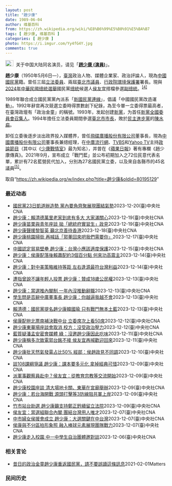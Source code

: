 ```yaml
---
layout: post
title: "趙少康"
date: 1989-06-04
author: 维基百科
from: https://zh.wikipedia.org/wiki/%E8%B6%99%E5%B0%91%E5%BA%B7
tags: [ 趙少康, 维基百科 ]
categories: [ 趙少康 ]
photo: https://i.imgur.com/Yy4fG4Y.jpg
comments: true
---
```

<div class="mw-content-ltr mw-parser-output" lang="zh" dir="ltr"><div role="note" class="hatnote navigation-not-searchable"><span typeof="mw:File"><a href="/wiki/Wikipedia:%E6%B6%88%E6%AD%A7%E4%B9%89" title="Wikipedia:消歧义"><img src="//upload.wikimedia.org/wikipedia/commons/thumb/5/5f/Disambig_gray.svg/25px-Disambig_gray.svg.png" decoding="async" width="25" height="19" class="mw-file-element" srcset="//upload.wikimedia.org/wikipedia/commons/thumb/5/5f/Disambig_gray.svg/38px-Disambig_gray.svg.png 1.5x, //upload.wikimedia.org/wikipedia/commons/thumb/5/5f/Disambig_gray.svg/50px-Disambig_gray.svg.png 2x" data-file-width="220" data-file-height="168"></a></span>&nbsp;&nbsp;关于中国大陆同名演员，请见「<b><a href="/wiki/%E8%B6%99%E5%B0%91%E5%BA%B7_(%E6%BC%94%E5%93%A1)" title="趙少康 (演員)">趙少康 (演員)</a></b>」。</div>

<p><b>趙少康</b>（1950年5月6日<span class="useeditintro" title="Template:BLP editintro">—</span>），<a href="/wiki/%E8%87%BA%E7%81%A3" title="臺灣">臺灣</a>政治人物、媒體企業家、政治評論人，現為<a href="/wiki/%E4%B8%AD%E5%9C%8B%E5%9C%8B%E6%B0%91%E9%BB%A8" title="中國國民黨">中國國民黨</a>籍。曾任三屆<a href="/wiki/%E7%AB%8B%E6%B3%95%E5%A7%94%E5%93%A1" class="mw-redirect" title="立法委員">立法委員</a>、兩屆<a href="/wiki/%E8%87%BA%E5%8C%97%E5%B8%82%E8%AD%B0%E5%93%A1" class="mw-redirect" title="臺北市議員">臺北市議員</a>、<a href="/wiki/%E8%A1%8C%E6%94%BF%E9%99%A2%E7%92%B0%E5%A2%83%E4%BF%9D%E8%AD%B7%E7%BD%B2" class="mw-redirect" title="行政院環境保護署">行政院環境保護署</a>署長。現與<a href="/wiki/2024%E5%B9%B4%E4%B8%AD%E8%8F%AF%E6%B0%91%E5%9C%8B%E7%B8%BD%E7%B5%B1%E9%81%B8%E8%88%89" title="2024年中華民國總統選舉">2024年中華民國總統選舉</a>國民黨<a href="/wiki/%E4%B8%AD%E8%8F%AF%E6%B0%91%E5%9C%8B%E7%B8%BD%E7%B5%B1" title="中華民國總統">總統</a>候選人<a href="/wiki/%E4%BE%AF%E5%8F%8B%E5%AE%9C" title="侯友宜">侯友宜</a>搭檔參選<a href="/wiki/%E4%B8%AD%E8%8F%AF%E6%B0%91%E5%9C%8B%E5%89%AF%E7%B8%BD%E7%B5%B1" title="中華民國副總統">副總統</a>。<sup id="cite_ref-cna20231124_4-0" class="reference"><a href="#cite_note-cna20231124-4">[4]</a></sup>
</p><p>1989年聯合成立國民黨黨內派系「<a href="/wiki/%E6%96%B0%E5%9C%8B%E6%B0%91%E9%BB%A8%E9%80%A3%E7%B7%9A" title="新國民黨連線">新國民黨連線</a>」，倡議「中國國民黨改造運動」。1992年辭官再次競選立委時得票數創下紀錄，為至今單一立委得票最高者，在臺灣政壇有「政治金童」的稱號。1993年，发起创建<a href="/wiki/%E6%96%B0%E9%BB%A8" title="新黨">新黨</a>，为首任<a href="/wiki/%E6%96%B0%E9%BB%A8#歷任最高領導人" title="新黨">新黨全國委員會召集人</a>。1994年擔任立法委員期間參選<a href="/wiki/1994%E5%B9%B4%E4%B8%AD%E8%8F%AF%E6%B0%91%E5%9C%8B%E7%9C%81%E5%B8%82%E9%95%B7%E6%9A%A8%E7%9C%81%E5%B8%82%E8%AD%B0%E5%93%A1%E9%81%B8%E8%88%89" title="1994年中華民國省市長暨省市議員選舉">臺北市市長</a>，敗於<a href="/wiki/%E6%B0%91%E4%B8%BB%E9%80%B2%E6%AD%A5%E9%BB%A8" title="民主進步黨">民主進步黨</a>的<a href="/wiki/%E9%99%B3%E6%B0%B4%E6%89%81" title="陳水扁">陳水扁</a>。
</p><p>卸任立委後逐步淡出政界投入媒體界，曾任<a href="/wiki/%E9%A3%9B%E7%A2%9F%E5%BB%A3%E6%92%AD%E8%82%A1%E4%BB%BD%E6%9C%89%E9%99%90%E5%85%AC%E5%8F%B8" class="mw-redirect" title="飛碟廣播股份有限公司">飛碟廣播股份有限公司</a>董事長，現為<a href="/wiki/%E4%B8%AD%E5%9C%8B%E5%BB%A3%E6%92%AD%E8%82%A1%E4%BB%BD%E6%9C%89%E9%99%90%E5%85%AC%E5%8F%B8" class="mw-redirect" title="中國廣播股份有限公司">中國廣播股份有限公司</a>董事長兼總經理，在<a href="/wiki/%E4%B8%AD%E5%BB%A3%E6%B5%81%E8%A1%8C%E7%B6%B2" title="中廣流行網">中廣流行網</a>、<a href="/wiki/TVBS%E9%A0%BB%E9%81%93" class="mw-redirect" title="TVBS頻道">TVBS</a>和<a href="/wiki/Yahoo_TV" class="mw-redirect" title="Yahoo TV">Yahoo TV</a>主持<a href="/wiki/%E6%94%BF%E8%AB%96%E7%AF%80%E7%9B%AE" title="政論節目">政論節目</a>（其中以《<a href="/wiki/%E5%B0%91%E5%BA%B7%E6%88%B0%E6%83%85%E5%AE%A4" class="mw-redirect" title="少康戰情室">少康戰情室</a>》最为知名），并曾在《<a href="/wiki/%E5%8F%B0%E7%81%A3%E8%98%8B%E6%9E%9C%E6%97%A5%E5%A0%B1" class="mw-redirect" title="台灣蘋果日報">蘋果日報</a>》著有專欄《趙少康傳真》。2021年9月，宣布成立「戰鬥藍」並公布初期加入之72位民意代表名單，累計有72名藍營民代加入，分別為27名國民黨立委，以及來自各縣市的45名議員<sup id="cite_ref-pure-fighters_5-0" class="reference"><a href="#cite_note-pure-fighters-5">[5]</a></sup>。
</p>
<meta property="mw:PageProp/toc">
</div><!--esi <esi:include src="/esitest-fa8a495983347898/content" /> --><noscript><img src="https://login.wikimedia.org/wiki/Special:CentralAutoLogin/start?type=1x1" alt="" width="1" height="1" style="border: none; position: absolute;"></noscript>
<div class="printfooter" data-nosnippet="">取自“<a dir="ltr" href="https://zh.wikipedia.org/w/index.php?title=趙少康&amp;oldid=80195129">https://zh.wikipedia.org/w/index.php?title=趙少康&amp;oldid=80195129</a>”</div><div id="recent-news"><h3>最近动态</h3><ul><li><a href="https://nodebe4.github.io/waimei/2023-12-20/%E5%9C%8B%E6%B0%91%E9%BB%A823%E6%97%A5%E5%87%B1%E9%81%93%E8%BE%A6%E9%80%A0%E5%8B%A2-%E9%BB%A8%E5%85%A7%E8%A6%81%E8%A7%92%E9%BD%8A%E8%81%9A%E5%B1%95%E7%8F%BE%E5%9C%98%E7%B5%90%E6%B0%A3%E5%8B%A2" title="國民黨23日凱道辦造勢 黨內要角齊聚展現團結氣勢—— （中央社記者劉冠廷台北21日電）國民黨23日將在凱道舉辦大型造勢，秘書長黃健庭今天表示，除正、副總統候選人侯友宜、趙少康外，還包括黨主席朱立...">國民黨23日凱道辦造勢 黨內要角齊聚展現團結氣勢</a><time>2023-12-20</time><a class="tag">(臺)中央社CNA</a></li>
<li><a href="https://nodebe4.github.io/waimei/2023-12-19/%E8%B6%99%E5%B0%91%E5%BA%B7-%E8%B3%B4%E6%B8%85%E5%BE%B7%E8%90%AC%E9%87%8C%E8%80%81%E5%AE%B6%E5%88%B0%E5%BA%95%E6%9C%89%E5%A4%9A%E5%A4%A7-%E5%A4%A7%E5%AE%B6%E6%BB%BF%E9%97%9C%E5%BF%83" title="趙少康：賴清德萬里老家到底有多大 大家滿關心—— （中央社記者王朝鈺基隆20日電）民進黨總統候選人賴清德老家違建引起議論，國民黨副總統候選人趙少康今天說，工寮本來應該不大，隨著演進變成可居住的房...">趙少康：賴清德萬里老家到底有多大 大家滿關心</a><time>2023-12-19</time><a class="tag">(臺)中央社CNA</a></li>
<li><a href="https://nodebe4.github.io/waimei/2023-12-19/%E8%B6%99%E5%B0%91%E5%BA%B7%E8%8B%97%E6%A0%97%E8%88%87%E9%9D%92%E5%B9%B4%E5%BA%A7%E8%AB%87-%E6%8B%8B-%E7%B8%BD%E7%B5%B1%E5%BA%9C%E5%AF%A6%E7%BF%92%E7%94%9F-%E6%94%BF%E8%A6%8B" title="趙少康苗栗與青年座談 拋「總統府實習生」政見—— 國民黨副總統候選人趙少康（圖）19日晚間到苗栗與聯合大學學生座談時表示，若當選，將提供年輕人進入總統府、政府部門實習機會，每年也會至少辦2次青年...">趙少康苗栗與青年座談 拋「總統府實習生」政見</a><time>2023-12-19</time><a class="tag">(臺)中央社CNA</a></li>
<li><a href="https://nodebe4.github.io/waimei/2023-12-18/%E8%B6%99%E5%B0%91%E5%BA%B7%E8%81%B2%E6%8F%B4%E9%BB%8E%E6%99%BA%E8%8B%B1-%E7%B1%B2%E5%8C%97%E4%BA%AC%E5%96%84%E5%BE%85%E9%A6%99%E6%B8%AF" title="趙少康聲援黎智英 籲北京善待香港—— （中央社記者高華謙台北18日電）香港壹傳媒集團創辦人黎智英涉違反香港國安法案今天開審。國民黨副總統候選人趙少康說，反對當時香港街頭亂象，但他要聲援黎智英並呼...">趙少康聲援黎智英 籲北京善待香港</a><time>2023-12-18</time><a class="tag">(臺)中央社CNA</a></li>
<li><a href="https://nodebe4.github.io/waimei/2023-12-17/%E8%B6%99%E5%B0%91%E5%BA%B7%E6%A1%83%E5%9C%92%E6%8E%83%E8%A1%97-%E5%86%8D%E5%96%8A%E8%A9%B1-%E9%83%AD%E8%91%A3%E5%9B%9E%E4%BE%86%E5%90%A7%E6%88%91%E5%80%91%E9%9C%80%E8%A6%81%E4%BD%A0" title="趙少康桃園掃街 再喊話「郭董回來吧我們需要你」—— （中央社記者吳睿騏桃園18日電）國民黨副總統候選人趙少康今天表示，鴻海創辦人郭台銘曾說連署是為整合，現在既然沒登記，目前的情況國民黨也需要郭台...">趙少康桃園掃街 再喊話「郭董回來吧我們需要你」</a><time>2023-12-17</time><a class="tag">(臺)中央社CNA</a></li>
<li><a href="https://nodebe4.github.io/waimei/2023-12-15/%E4%B8%AD%E5%9C%8B%E8%AA%8D%E5%AE%9A%E8%B2%BF%E6%98%93%E5%A3%81%E5%A3%98-%E8%B6%99%E5%B0%91%E5%BA%B7-%E5%8F%B0%E7%81%A3%E5%B0%8F%E6%87%89%E8%A9%B2%E9%81%A9%E5%BA%A6%E4%BF%9D%E8%AD%B7" title="中國認定貿易壁壘 趙少康：台灣小應該適度保護—— 圖為國民黨副總統參選人趙少康（圖）13日於政大參與座談會。中央社記者鄭清元攝 112年12月13日 （中央社記者盧太城台東縣15日電）中國認定台...">中國認定貿易壁壘 趙少康：台灣小應該適度保護</a><time>2023-12-15</time><a class="tag">(臺)中央社CNA</a></li>
<li><a href="https://nodebe4.github.io/waimei/2023-12-14/%E8%B6%99%E5%B0%91%E5%BA%B7-%E4%BE%AF%E5%BA%B7%E9%85%8D%E8%90%BD%E5%BE%8C%E8%B3%B4%E8%95%AD%E9%85%8D%E7%B4%843%E5%80%8B%E7%99%BE%E5%88%86%E9%BB%9E-%E4%BD%95%E4%BE%86%E5%8A%9F%E9%AB%98%E9%9C%87%E4%B8%BB" title="趙少康：侯康配落後賴蕭配約3個百分點 何來功高震主—— （中央社記者劉冠廷台北14日電）國民黨副總統參選人趙少康今天指出，他綜合評估認為，侯康配還差賴蕭配2至3個百分點，在民調落後下，何來功高震...">趙少康：侯康配落後賴蕭配約3個百分點 何來功高震主</a><time>2023-12-14</time><a class="tag">(臺)中央社CNA</a></li>
<li><a href="https://nodebe4.github.io/waimei/2023-12-14/%E8%B6%99%E5%B0%91%E5%BA%B7-%E5%B0%8D%E4%B8%AD%E7%BE%8E%E7%AD%96%E7%95%A5%E7%B6%AD%E6%8C%81%E7%AD%89%E8%B7%9D-%E5%B7%A6%E5%8F%B3%E9%80%A2%E6%BA%90%E6%9C%80%E7%AC%A6%E5%8F%B0%E7%81%A3%E5%88%A9%E7%9B%8A" title="趙少康：對中美策略維持等距 左右逢源最符台灣利益—— （中央社記者高華謙台北14日電）國民黨副總統參選人趙少康今天被問到對中美策略是單邊押注還是盼維持等距時表示，他們主張親美和中，對中美策略是等...">趙少康：對中美策略維持等距 左右逢源最符台灣利益</a><time>2023-12-14</time><a class="tag">(臺)中央社CNA</a></li>
<li><a href="https://nodebe4.github.io/waimei/2023-12-13/%E9%81%AD%E6%8C%87%E6%9B%BE%E8%AA%AA%E4%B8%8D%E8%AE%93%E5%B9%B4%E8%BC%95%E4%BA%BA%E6%8A%95%E7%A5%A8-%E8%B6%99%E5%B0%91%E5%BA%B7-%E8%B4%8A%E6%88%9018%E6%AD%B2%E5%85%AC%E6%B0%91%E6%AC%8A" title="遭指曾說不讓年輕人投票 趙少康：贊成18歲公民權—— （中央社記者高華謙新北14日電）民進黨立委林楚茵質疑國民黨副總統參選人趙少康曾說「不讓年輕人投票」、「18歲到20歲都是民進黨的」，如今卻支...">遭指曾說不讓年輕人投票 趙少康：贊成18歲公民權</a><time>2023-12-13</time><a class="tag">(臺)中央社CNA</a></li>
<li><a href="https://nodebe4.github.io/waimei/2023-12-13/%E8%B6%99%E5%B0%91%E5%BA%B7-%E7%95%B6%E9%81%B8%E6%8E%A8%E5%85%A7%E9%96%A3%E5%88%B6-%E4%B8%80%E5%B9%B4%E5%85%A7%E6%B2%92%E6%8E%A8%E5%8B%95%E8%BE%AD%E8%81%B7" title="趙少康：當選推內閣制 一年內沒推動辭職—— 「政治進入大學2.0–青年與副總統候選人座談」13日晚間繼續在政大進行，由國民黨副總統參選人趙少康（後）出席與青年交流，當與會者提問時，趙少康專注傾聽...">趙少康：當選推內閣制 一年內沒推動辭職</a><time>2023-12-13</time><a class="tag">(臺)中央社CNA</a></li>
<li><a href="https://nodebe4.github.io/waimei/2023-12-13/%E5%AD%B8%E7%94%9F%E5%95%8F%E6%98%AF%E5%90%A6%E8%BE%AD%E4%B8%AD%E5%BB%A3%E8%91%A3%E4%BA%8B%E9%95%B7-%E8%B6%99%E5%B0%91%E5%BA%B7-%E4%BD%A0%E8%B6%8A%E9%80%BC%E6%88%91%E8%B6%8A%E4%B8%8D%E6%9C%83" title="學生問是否辭中廣董事長 趙少康：你越逼我越不會—— 國民黨副總統參選人趙少康（後中）13日晚間現身政治大學，出席「政治進入大學2.0–青年與副總統候選人座談」活動，向師生分享從政經歷與國家政策願...">學生問是否辭中廣董事長 趙少康：你越逼我越不會</a><time>2023-12-13</time><a class="tag">(臺)中央社CNA</a></li>
<li><a href="https://nodebe4.github.io/waimei/2023-12-13/%E8%B3%B4%E6%B8%85%E5%BE%B7-%E5%9C%8B%E6%B0%91%E9%BB%A8%E6%8F%90%E5%90%8D%E8%B6%99%E5%B0%91%E5%BA%B7%E9%9F%93%E5%9C%8B%E7%91%9C-%E5%8F%AA%E6%9C%89%E6%88%B0%E9%AC%A5%E7%84%A1%E6%9C%AC%E5%9C%9F%E8%97%8D" title="賴清德：國民黨提名趙少康韓國瑜 只有戰鬥無本土藍—— （中央社記者溫貴香、葉素萍台北13日電）民進黨總統參選人賴清德今天表示，國民黨總統參選人侯友宜選擇副手趙少康、國民黨提名韓國瑜擔任不分區第一...">賴清德：國民黨提名趙少康韓國瑜 只有戰鬥無本土藍</a><time>2023-12-13</time><a class="tag">(臺)中央社CNA</a></li>
<li><a href="https://nodebe4.github.io/waimei/2023-12-12/%E4%BE%AF%E5%BA%B7%E9%85%8D%E6%8B%9A%E5%8C%97%E7%A5%A8%E5%8D%97%E8%A3%9C%E6%B1%BA%E6%88%B0%E4%B8%AD%E5%8F%B0-%E7%AB%8B%E5%A7%94%E5%B8%AD%E6%AC%A1%E4%B8%8A%E7%9C%8B50%E5%B8%AD" title="侯康配拚北票南補決戰中台 立委席次上看50席—— 國民黨總統參選人侯友宜（左）與副手趙少康（右）。（中央社檔案照片） （中央社記者劉冠廷、高華謙台北13日電）2024選戰進入倒數1個月，藍營內部...">侯康配拚北票南補決戰中台 立委席次上看50席</a><time>2023-12-12</time><a class="tag">(臺)中央社CNA</a></li>
<li><a href="https://nodebe4.github.io/waimei/2023-12-12/%E8%B6%99%E5%B0%91%E5%BA%B7%E6%9D%B1%E8%8F%AF%E5%A0%B4%E5%BA%A7%E8%AB%87%E6%9C%83%E5%8F%96%E6%B6%88-%E6%A0%A1%E6%96%B9-%E6%B2%92%E5%8F%97%E6%94%BF%E6%B2%BB%E5%A3%93%E5%8A%9B" title="趙少康東華場座談會取消 校方：沒受政治壓力—— （中央社記者張祈花蓮縣12日電）國民黨副總統參選人趙少康東華大學場座談會引起兩派學生不同意見，最終取消，趙少康表示「民進黨有執政優勢也沒辦法」。校...">趙少康東華場座談會取消 校方：沒受政治壓力</a><time>2023-12-12</time><a class="tag">(臺)中央社CNA</a></li>
<li><a href="https://nodebe4.github.io/waimei/2023-12-11/%E8%97%8D%E8%B3%AA%E7%96%91%E6%BD%98%E5%AD%9F%E5%AE%89%E5%AF%86%E6%9C%83%E5%AA%92%E9%AB%94-%E7%B6%A0-%E6%B2%92%E9%82%80%E8%B6%99%E5%B0%91%E5%BA%B7%E5%9B%A0%E6%AD%A4%E5%90%83%E5%91%B3" title="藍質疑潘孟安密會媒體 綠：沒邀趙少康因此吃味—— （中央社記者劉冠廷、葉素萍台北12日電）國民黨今天質疑民進黨總統參選人賴清德競選總幹事潘孟安密會媒體，動機令人質疑；賴清德競選總部回應，所謂「密...">藍質疑潘孟安密會媒體 綠：沒邀趙少康因此吃味</a><time>2023-12-11</time><a class="tag">(臺)中央社CNA</a></li>
<li><a href="https://nodebe4.github.io/waimei/2023-12-11/%E8%B6%99%E5%B0%91%E5%BA%B7%E7%A8%B1%E5%A4%9A%E6%AC%A1%E8%87%B4%E9%9B%BB%E9%83%AD%E5%8F%B0%E9%8A%98%E4%B8%8D%E6%8E%A5-%E4%BE%AF%E5%8F%8B%E5%AE%9C%E5%86%8D%E5%96%8A%E6%AD%A1%E8%BF%8E%E5%9B%9E%E4%BE%86" title="趙少康稱多次致電郭台銘不接 侯友宜再喊歡迎回來—— 鴻海創辦人郭台銘。（中央社檔案照片） （中央社記者高華謙台北11日電）國民黨副總統參選人趙少康透露，他與國民黨總統參選人侯友宜多次打給鴻海創辦...">趙少康稱多次致電郭台銘不接 侯友宜再喊歡迎回來</a><time>2023-12-11</time><a class="tag">(臺)中央社CNA</a></li>
<li><a href="https://nodebe4.github.io/waimei/2023-12-10/%E8%B6%99%E5%B0%91%E5%BA%B7%E6%89%B9%E5%A4%A9%E7%84%B6%E6%B0%A3%E7%99%BC%E9%9B%BB%E5%8D%A0%E6%AF%9450-%E7%B6%93%E9%83%A8-%E4%BE%AF%E8%B6%99%E6%94%BF%E8%A6%8B%E4%B8%8D%E5%90%8C%E8%AA%BF" title="趙少康批天然氣發電占比50% 經部：侯趙政見不同調—— （中央社記者蘇思云台北10日電）國民黨副總統參選人趙少康批評天然氣發電占比50%，經濟部能源署今天表示，趙少康看法跟國民黨總統參選人侯友宜...">趙少康批天然氣發電占比50% 經部：侯趙政見不同調</a><time>2023-12-10</time><a class="tag">(臺)中央社CNA</a></li>
<li><a href="https://nodebe4.github.io/waimei/2023-12-09/%E8%AB%87108%E8%AA%B2%E7%B6%B1%E7%88%AD%E8%AD%B0-%E8%B6%99%E5%B0%91%E5%BA%B7-%E8%AA%B2%E6%9C%AC%E8%A6%81%E5%A4%9A%E5%85%83%E5%8C%96-%E6%8B%BF%E6%8E%89%E7%B6%93%E5%85%B8%E5%8F%AF%E6%83%9C" title="談108課綱爭議 趙少康：課本要多元化 拿掉經典可惜—— 國民黨總統參選人侯友宜與黨籍新北市立委參選人張智倫（前左）聯合競選總部成立大會10日登場，國民黨副總統參選人趙少康（前右）出席，受訪時回...">談108課綱爭議 趙少康：課本要多元化 拿掉經典可惜</a><time>2023-12-09</time><a class="tag">(臺)中央社CNA</a></li>
<li><a href="https://nodebe4.github.io/waimei/2023-12-09/%E6%B4%BE%E8%BB%8D%E4%BA%8B%E8%A7%80%E5%AF%9F%E5%93%A1%E8%B5%B4%E4%B8%AD-%E4%BE%AF%E5%8F%8B%E5%AE%9C-%E5%BE%9E%E6%95%99%E8%82%B2%E5%AE%97%E6%95%99%E7%AD%89%E4%BA%A4%E6%B5%81%E9%96%8B%E5%A7%8B" title="派軍事觀察員赴中？侯友宜：從教育宗教等交流開始—— （中央社記者高華謙新北10日電）國民黨副總統參選人趙少康表示可能會要求中國大陸讓中華民國軍事觀察員去看軍事部署，國民黨總統參選人侯友宜今天說，...">派軍事觀察員赴中？侯友宜：從教育宗教等交流開始</a><time>2023-12-09</time><a class="tag">(臺)中央社CNA</a></li>
<li><a href="https://nodebe4.github.io/waimei/2023-12-09/%E8%B6%99%E5%B0%91%E5%BA%B7%E6%A0%A1%E5%9C%92%E5%BA%A7%E8%AB%87-%E6%B8%85%E5%A4%A7%E5%A0%B4%E5%9C%B0%E5%8D%A1%E9%97%9C-%E6%9D%B1%E8%8F%AF%E5%9C%A8%E5%AE%AE%E5%BB%9F%E8%88%89%E8%BE%A6" title="趙少康校園座談 清大場地卡關、東華在宮廟舉辦—— （中央社記者魯鋼駿、張祈9日綜合報導）國民黨副總統參選人趙少康今天起巡迴全台多場校園座談會，11日清華大學場因場地卡關臨時取消，預計延後至26日...">趙少康校園座談 清大場地卡關、東華在宮廟舉辦</a><time>2023-12-09</time><a class="tag">(臺)中央社CNA</a></li>
<li><a href="https://nodebe4.github.io/waimei/2023-12-09/%E8%B6%99%E5%B0%91%E5%BA%B7-%E8%8B%A5%E5%8F%B0%E6%B5%B7%E9%96%8B%E6%88%B0-%E6%BA%90%E9%A0%AD%E6%89%93%E6%93%8A%E7%AD%893%E9%98%B2%E7%B7%9A%E9%98%BB%E5%85%B1%E8%BB%8D%E4%B8%8A%E5%B2%B8" title="趙少康：若台海開戰 源頭打擊等3防線阻共軍上岸—— 「台中一中學生自治串連黨」邀請國民黨副總統參選人趙少康（前右）與學生面對面交流，9日晚間座談活動登場，現場學生踴躍提問，趙少康也做出回應。中央...">趙少康：若台海開戰 源頭打擊等3防線阻共軍上岸</a><time>2023-12-09</time><a class="tag">(臺)中央社CNA</a></li>
<li><a href="https://nodebe4.github.io/waimei/2023-12-09/%E7%AB%B9%E5%B8%82%E7%AB%99%E5%8F%B0%E5%8A%A9%E9%81%B8-%E8%B6%99%E5%B0%91%E5%BA%B7%E7%B1%B2%E6%94%AF%E6%8C%81%E9%84%AD%E6%AD%A3%E9%88%90%E7%BA%8C%E7%95%99%E7%AB%8B%E6%B3%95%E9%99%A2" title="竹市站台助選 趙少康籲支持鄭正鈐續留立法院—— 國民黨副總統參選人趙少康（前左2）9日到新竹市為黨籍立委參選人鄭正鈐（前左）助選，呼籲選民集中選票讓優質立委鄭正鈐續留立法院。前右2為新竹縣長楊文...">竹市站台助選 趙少康籲支持鄭正鈐續留立法院</a><time>2023-12-09</time><a class="tag">(臺)中央社CNA</a></li>
<li><a href="https://nodebe4.github.io/waimei/2023-12-07/%E4%BE%AF%E5%8F%8B%E5%AE%9C-%E7%95%B6%E9%81%B8%E7%B5%84%E8%81%AF%E5%90%88%E5%85%A7%E9%96%A3-%E5%9C%98%E7%B5%90%E5%8F%B0%E7%81%A3%E7%94%A8%E4%BA%BA%E5%94%AF%E6%89%8D" title="侯友宜：當選組聯合內閣 團結台灣用人唯才—— 國民黨總統參選人侯友宜（前右2）、副總統參選人趙少康（前右）與黨主席朱立倫（前右3）26日出席在台南的造勢活動（中央社檔案照片） （中央社記者劉冠廷...">侯友宜：當選組聯合內閣 團結台灣用人唯才</a><time>2023-12-07</time><a class="tag">(臺)中央社CNA</a></li>
<li><a href="https://nodebe4.github.io/waimei/2023-12-07/%E4%B8%AD%E5%B8%82%E5%A9%A6%E5%A5%B3%E4%BE%AF%E6%8F%B4%E6%9C%83%E6%88%90%E7%AB%8B-%E8%B6%99%E5%B0%91%E5%BA%B7-%E5%A4%A7%E9%81%B8%E9%97%9C%E9%8D%B5%E5%9C%A8%E4%B8%AD%E5%8F%B0%E7%81%A3" title="中市婦女侯援會成立 趙少康：大選關鍵在中台灣—— （中央社記者郝雪卿台中7日電）國民黨副總統參選人趙少康今天出席台中市婦女「侯援會」成立大會時指出，總統大選關鍵在中台灣，只要中部大贏，大選就會贏...">中市婦女侯援會成立 趙少康：大選關鍵在中台灣</a><time>2023-12-07</time><a class="tag">(臺)中央社CNA</a></li>
<li><a href="https://nodebe4.github.io/waimei/2023-12-07/%E4%BE%AF%E5%BA%B7%E8%88%87%E4%B8%8D%E5%88%86%E5%8D%80%E6%8B%8D%E5%BD%A2%E8%B1%A1%E7%85%A7-%E8%9E%8D%E5%85%A5%E6%A3%92%E7%90%83%E5%85%83%E7%B4%A0%E5%B1%95%E7%8F%BE%E5%9C%98%E9%9A%8A%E6%88%B0%E5%8A%9B" title="侯康與不分區拍形象照 融入棒球元素展現團隊戰力—— （中央社記者劉冠廷台北7日電）2024選戰即將進入倒數1個月，國民黨總統參選人侯友宜、副總統參選人趙少康、黨主席朱立倫昨天與不分區立委參選人拍...">侯康與不分區拍形象照 融入棒球元素展現團隊戰力</a><time>2023-12-07</time><a class="tag">(臺)中央社CNA</a></li>
<li><a href="https://nodebe4.github.io/waimei/2023-12-06/%E8%B6%99%E5%B0%91%E5%BA%B7%E8%B5%B0%E5%85%A5%E6%A0%A1%E5%9C%92-%E4%B8%AD%E4%B8%80%E4%B8%AD%E5%AD%B8%E7%94%9F%E8%87%AA%E6%B2%BB%E5%9C%98%E9%AB%94%E9%82%80%E5%B0%8D%E8%AB%87" title="趙少康走入校園 中一中學生自治團體邀對談—— （中央社記者郝雪卿台中7日電）國民黨副總統參選人趙少康將走入校園與學生對談，「台中一中學生自治串連黨」透過臉書發布，9日下午將邀請趙少康與中部學生直...">趙少康走入校園 中一中學生自治團體邀對談</a><time>2023-12-06</time><a class="tag">(臺)中央社CNA</a></li>
</ul></div><div id="open-opinion"><h3>相关言论</h3><ul><li><a href="https://nodebe4.github.io/opinion/2021-02-01/%E6%98%94%E6%97%A5%E7%9A%84%E6%94%BF%E6%B2%BB%E9%87%91%E7%AB%A5%E8%B6%99%E5%B0%91%E5%BA%B7%E9%87%8D%E8%BF%94%E5%9C%8B%E6%B0%91%E9%BB%A8-%E8%AB%8B%E4%B8%8D%E8%A6%81%E8%AA%A4%E8%AE%80%E9%80%99%E6%A2%9D%E8%A8%8A%E6%81%AF/" title="William">昔日的政治金童趙少康重返國民黨，請不要誤讀這條訊息</a><time>2021-02-01</time><a class="tag">Matters</a></li>
</ul></div><div id="mjls-record"><h3>民间历史</h3><ul></ul></div>